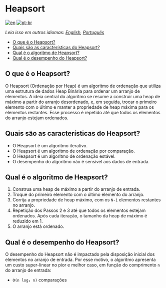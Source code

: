 # Heapsort

[![en](https://img.shields.io/badge/lang-en-red.svg)](./README.md) [![pt-br](https://img.shields.io/badge/lang-pt--br-green.svg)](README.pt-br.md)

_Leia isso em outros idiomas: [English](README.md), [Português](README.pt-br.md)_

- [O que é o Heapsort?](#o-que-é-o-heapsort)
- [Quais são as características do Heapsort?](#quais-são-as-características-do-heapsort)
- [Qual é o algoritmo de Heapsort?](#qual-é-o-algoritmo-de-heapsort)
- [Qual é o desempenho do Heapsort?](#qual-é-o-desempenho-do-heapsort)

## O que é o Heapsort?

O Heapsort (Ordenação por Heap) é um algoritmo de ordenação que utiliza uma estrutura de dados Heap Binária para ordenar um arranjo de elementos. A ideia central do algoritmo se resume a construir uma heap de máximo a partir do arranjo desordenado, e, em seguida, trocar o primeiro elemento com o último e manter a propriedade de heap máxima para os elementos restantes. Esse processo é repetido até que todos os elementos do arranjo estejam ordenados.

## Quais são as características do Heapsort?

- O Heapsort é um algoritmo iterativo.
- O Heapsort é um algoritmo de ordenação por comparação.
- O Heapsort é um algoritmo de ordenação estável.
- O desempenho do algoritmo não é sensível aos dados de entrada.

## Qual é o algoritmo de Heapsort?

1. Construa uma heap de máximo a partir do arranjo de entrada.
2. Troque do primeiro elemento com o último elemento do arranjo.
3. Corrija a propriedade de heap máximo, com os `N-1` elementos restantes no arranjo.
4. Repetição dos Passos 2 e 3 até que todos os elementos estejam ordenados. Após cada iteração, o tamanho da heap de máximo é reduzido em 1.
5. O arranjo está ordenado.

## Qual é o desempenho do Heapsort?

O desempenho do Heapsort não é impactado pela disposição inicial dos elementos no arranjo de entrada. Por esse motivo, o algoritmo apresenta um custo super-linear no pior e melhor caso, em função do comprimento `n` do arranjo de entrada:

- `O(n log₂ n)` comparações
